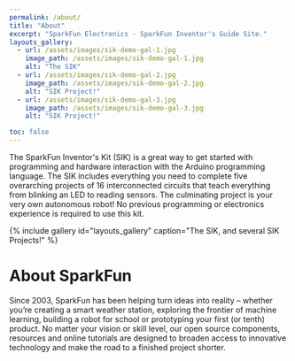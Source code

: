 ```yaml
---
permalink: /about/
title: "About"
excerpt: "SparkFun Electronics - SparkFun Inventor's Guide Site."
layouts_gallery:
  - url: /assets/images/sik-demo-gal-1.jpg
    image_path: /assets/images/sik-demo-gal-1.jpg
    alt: "The SIK"
  - url: /assets/images/sik-demo-gal-2.jpg
    image_path: /assets/images/sik-demo-gal-2.jpg
    alt: "SIK Project!"
  - url: /assets/images/sik-demo-gal-3.jpg
    image_path: /assets/images/sik-demo-gal-3.jpg
    alt: "SIK Project!"

toc: false
---
```


The SparkFun Inventor's Kit (SIK) is a great way to get started with programming and hardware interaction with the Arduino programming language. The SIK includes everything you need to complete five overarching projects of 16 interconnected circuits that teach everything from blinking an LED to reading sensors. The culminating project is your very own autonomous robot! No previous programming or electronics experience is required to use this kit.

{% include gallery id="layouts_gallery" caption="The SIK, and several SIK Projects!" %}



# About SparkFun

Since 2003, SparkFun has been helping turn ideas into reality – whether you’re creating a smart weather station, exploring the frontier of machine learning, building a robot for school or prototyping your first (or tenth) product. No matter your vision or skill level, our open source components, resources and online tutorials are designed to broaden access to innovative technology and make the road to a finished project shorter.
